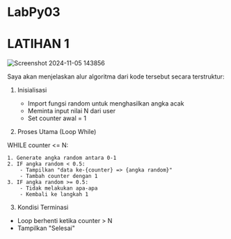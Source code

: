# LabPy03

# LATIHAN 1
![Screenshot 2024-11-05 143856](https://github.com/user-attachments/assets/1c1b120b-818d-4506-bb0e-e1106fe46618)

Saya akan menjelaskan alur algoritma dari kode tersebut secara terstruktur:

1. Inisialisasi

     - Import fungsi random untuk menghasilkan angka acak
     - Meminta input nilai N dari user
      - Set counter awal = 1
  
2. Proses Utama (Loop While)

WHILE counter <= N:

    1. Generate angka random antara 0-1
    2. IF angka random < 0.5:
        - Tampilkan "data ke-{counter} => {angka random}"
        - Tambah counter dengan 1
    3. IF angka random >= 0.5:
        - Tidak melakukan apa-apa
        - Kembali ke langkah 1

3. Kondisi Terminasi

  - Loop berhenti ketika counter > N
  - Tampilkan "Selesai"
